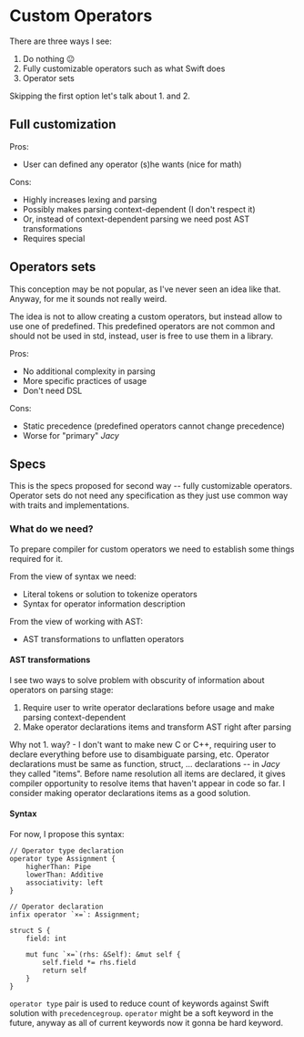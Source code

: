 # Custom Operators

There are three ways I see:
1. Do nothing 😐
2. Fully customizable operators such as what Swift does
3. Operator sets


Skipping the first option let's talk about 1. and 2.

## Full customization

Pros:
- User can defined any operator (s)he wants (nice for math)

Cons:
- Highly increases lexing and parsing
- Possibly makes parsing context-dependent (I don't respect it)
- Or, instead of context-dependent parsing we need post AST transformations
- Requires special

## Operators sets

This conception may be not popular, as I've never seen an idea like that. Anyway, for me it sounds not really weird. 

The idea is not to allow creating a custom operators, but instead allow to use one of predefined. This predefined operators are not common and should not be used in std, instead, user is free to use them in a library.

Pros:
- No additional complexity in parsing
- More specific practices of usage
- Don't need DSL

Cons:
- Static precedence (predefined operators cannot change precedence)
- Worse for "primary" _Jacy_

## Specs

This is the specs proposed for second way -- fully customizable operators. Operator sets do not need any specification as they just use common way with traits and implementations. 

### What do we need?

To prepare compiler for custom operators we need to establish some things required for it.

From the view of syntax we need:
- Literal tokens or solution to tokenize operators
- Syntax for operator information description

From the view of working with AST:
- AST transformations to unflatten operators

#### AST transformations

I see two ways to solve problem with obscurity of information about operators on parsing stage:
1. Require user to write operator declarations before usage and make parsing context-dependent
2. Make operator declarations items and transform AST right after parsing

Why not 1. way? - I don't want to make new C or C++, requiring user to declare everything before use to disambiguate parsing, etc.
Operator declarations must be same as function, struct, ... declarations -- in _Jacy_ they called "items". 
Before name resolution all items are declared, it gives compiler opportunity to resolve items that haven't appear in code so far.
I consider making operator declarations items as a good solution.


#### Syntax

For now, I propose this syntax:
```jc
// Operator type declaration
operator type Assignment {
    higherThan: Pipe
    lowerThan: Additive
    associativity: left
}

// Operator declaration
infix operator `×=`: Assignment;

struct S {
    field: int

    mut func `×=`(rhs: &Self): &mut self {
        self.field *= rhs.field
        return self
    }
}
```

`operator type` pair is used to reduce count of keywords against Swift solution with `precedencegroup`.
`operator` might be a soft keyword in the future, anyway as all of current keywords now it gonna be hard keyword.



